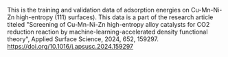 This is the training and validation data of adsorption energies on Cu-Mn-Ni-Zn high-entropy (111) surfaces).
This data is a part of the research article titeled "Screening of Cu-Mn-Ni-Zn high-entropy alloy catalysts for CO2 reduction reaction by machine-learning-accelerated density functional theory", Applied Surface Science, 2024, 652, 159297. https://doi.org/10.1016/j.apsusc.2024.159297


